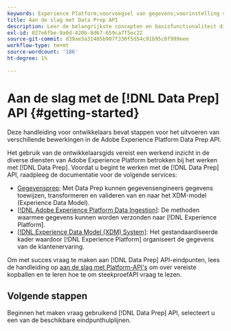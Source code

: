 ```yaml
---
keywords: Experience Platform;voorvoegsel van gegevens;voorinstelling van gegevens, api;problemen oplossen;API
title: Aan de slag met Data Prep API
description: Leer de belangrijkste concepten en basisfunctionaliteit die u moet kennen om de eindpunten van de API van Prep van Gegevens te gebruiken om basisbewerkingen van CRUD voor gebruik met Mapper uit te voeren.
exl-id: 027e6fbe-9a0d-420b-8d67-659ca7f5ec22
source-git-commit: d39ae3a31405b907f330f5d54c91b95c0f999eee
workflow-type: tm+mt
source-wordcount: '186'
ht-degree: 1%

---
```


# Aan de slag met de [!DNL Data Prep] API {#getting-started}

Deze handleiding voor ontwikkelaars bevat stappen voor het uitvoeren van verschillende bewerkingen in de Adobe Experience Platform Data Prep API.

Het gebruik van de ontwikkelaarsgids vereist een werkend inzicht in de diverse diensten van Adobe Experience Platform betrokken bij het werken met [!DNL Data Prep]. Voordat u begint te werken met de [!DNL Data Prep] API, raadpleeg de documentatie voor de volgende services:

- [Gegevensprep](../home.md): Met Data Prep kunnen gegevensengineers gegevens toewijzen, transformeren en valideren van en naar het XDM-model (Experience Data Model).
- [[!DNL Adobe Experience Platform Data Ingestion]](../../ingestion/home.md): De methoden waarmee gegevens kunnen worden verzonden naar [!DNL Experience Platform].
- [[!DNL Experience Data Model (XDM) System]](../../xdm/home.md): Het gestandaardiseerde kader waardoor [!DNL Experience Platform] organiseert de gegevens van de klantenervaring.

Om met succes vraag te maken aan [!DNL Data Prep] API-eindpunten, lees de handleiding op [aan de slag met Platform-API&#39;s](../../landing/api-guide.md) om over vereiste kopballen en te leren hoe te om steekproefAPI vraag te lezen.

## Volgende stappen

Beginnen het maken vraag gebruikend [!DNL Data Prep] API, selecteert u een van de beschikbare eindpunthulplijnen.
